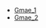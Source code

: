 - [Gmae_1](https://github.com/ShenShizhe/Learning/tree/master/Learning/Game/Game_1)
- [Gmae_2](https://github.com/ShenShizhe/Learning/tree/master/Learning/Game/Game_2)
